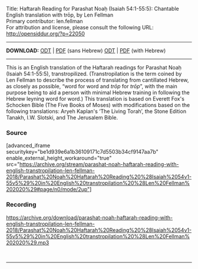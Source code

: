 <html>
<head></head>
<body>
Title: Haftarah Reading for Parashat Noaḥ (Isaiah 54:1-55:5): Chantable English translation with trōp, by Len Fellman<br />
Primary contributor: len.fellman<br />
For attribution and license, please consult the following URL: <a href="http://opensiddur.org/?p=22050">http://opensiddur.org/?p=22050</a>
<p />
<hr />

<strong>DOWNLOAD:</strong> 
<a href="https://archive.org/download/parashat-noah-haftarah-reading-with-english-transtropilation-len-fellman-2018/Parashat%20Noah%20Haftarah%20Reading%20%28Isaiah%2054v1-55v5%29%20in%20English%20transtropilation%20%28Len%20Fellman%202020%29%20-%20english%20only.odt">ODT</a> | <a href="https://archive.org/download/parashat-noah-haftarah-reading-with-english-transtropilation-len-fellman-2018/Parashat%20Noah%20Haftarah%20Reading%20%28Isaiah%2054v1-55v5%29%20in%20English%20transtropilation%20%28Len%20Fellman%202020%29%20-%20english%20only.pdf">PDF</a> (sans Hebrew)
<a href="https://archive.org/download/parashat-noah-haftarah-reading-with-english-transtropilation-len-fellman-2018/Parashat%20Noah%20Haftarah%20Reading%20%28Isaiah%2054v1-55v5%29%20in%20English%20transtropilation%20%28Len%20Fellman%202020%29.odt">ODT</a> | <a href="https://archive.org/download/parashat-noah-haftarah-reading-with-english-transtropilation-len-fellman-2018/Parashat%20Noah%20Haftarah%20Reading%20%28Isaiah%2054v1-55v5%29%20in%20English%20transtropilation%20%28Len%20Fellman%202020%29.pdf">PDF</a> (with Hebrew)


<hr />

This is an English translation of the Haftarah readings for Parashat Noaḥ (Isaiah 54:1-55:5), transtropilized. (Transtropilation is the term coined by Len Fellman to describe the process of translating from cantillated Hebrew, as closely as possible, “word for word and <em>trōp</em> for <em>trōp</em>”, with the main purpose being to aid a person with minimal Hebrew training in following the Hebrew leyning word for word.) This translation is based on Everett Fox's Schocken Bible (The Five Books of Moses) with modifications based on the following translations: Aryeh Kaplan's ‘The Living Torah’, the Stone Edition Tanakh, I.W. Slotski, and The Jerusalem Bible.

<h3>Source</h3>

[advanced_iframe securitykey="be1d939e6a1b36109171c7d5503b34cf9147aa7b" enable_external_height_workaround="true" src="https://archive.org/stream/parashat-noah-haftarah-reading-with-english-transtropilation-len-fellman-2018/Parashat%20Noah%20Haftarah%20Reading%20%28Isaiah%2054v1-55v5%29%20in%20English%20transtropilation%20%28Len%20Fellman%202020%29#page/n0/mode/2up"]

<h3>Recording</h3>

https://archive.org/download/parashat-noah-haftarah-reading-with-english-transtropilation-len-fellman-2018/Parashat%20Noah%20Haftarah%20Reading%20%28Isaiah%2054v1-55v5%29%20in%20English%20transtropilation%20%28Len%20Fellman%202020%29.mp3

&nbsp;

<hr />

&nbsp;
</body>
</html>